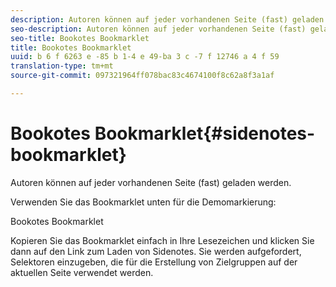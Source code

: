```yaml
---
description: Autoren können auf jeder vorhandenen Seite (fast) geladen werden.
seo-description: Autoren können auf jeder vorhandenen Seite (fast) geladen werden.
seo-title: Bookotes Bookmarklet
title: Bookotes Bookmarklet
uuid: b 6 f 6263 e -85 b 1-4 e 49-ba 3 c -7 f 12746 a 4 f 59
translation-type: tm+mt
source-git-commit: 097321964ff078bac83c4674100f8c62a8f3a1af

---
```



# Bookotes Bookmarklet{#sidenotes-bookmarklet}

Autoren können auf jeder vorhandenen Seite (fast) geladen werden.

Verwenden Sie das Bookmarklet unten für die Demomarkierung:

Bookotes Bookmarklet

Kopieren Sie das Bookmarklet einfach in Ihre Lesezeichen und klicken Sie dann auf den Link zum Laden von Sidenotes. Sie werden aufgefordert, Selektoren einzugeben, die für die Erstellung von Zielgruppen auf der aktuellen Seite verwendet werden.
